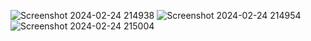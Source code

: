 ![Screenshot 2024-02-24 214938](https://github.com/Karimkhanov/DODO/assets/123242644/98c8594c-f02e-4dc5-9fec-b31b13df5e62)
![Screenshot 2024-02-24 214954](https://github.com/Karimkhanov/DODO/assets/123242644/5550e748-1647-4403-a9b3-3db7c058d451)
![Screenshot 2024-02-24 215004](https://github.com/Karimkhanov/DODO/assets/123242644/ef898b85-d062-4ba2-9c62-b69f8aecfe97)

